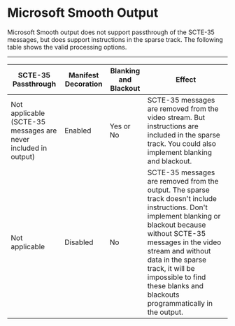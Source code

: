 # Microsoft Smooth Output<a name="ms-smooth-output"></a>

Microsoft Smooth output does not support passthrough of the SCTE\-35 messages, but does support instructions in the sparse track\. The following table shows the valid processing options\.


****  

| SCTE\-35 Passthrough | Manifest Decoration | Blanking and Blackout | Effect | 
| --- | --- | --- | --- | 
| Not applicable \(SCTE\-35 messages are never included in output\) | Enabled | Yes or No | SCTE\-35 messages are removed from the video stream\. But instructions are included in the sparse track\. You could also implement blanking and blackout\. | 
| Not applicable | Disabled | No | SCTE\-35 messages are removed from the output\. The sparse track doesn't include instructions\. Don't implement blanking or blackout because without SCTE\-35 messages in the video stream and without data in the sparse track, it will be impossible to find these blanks and blackouts programmatically in the output\. | 
